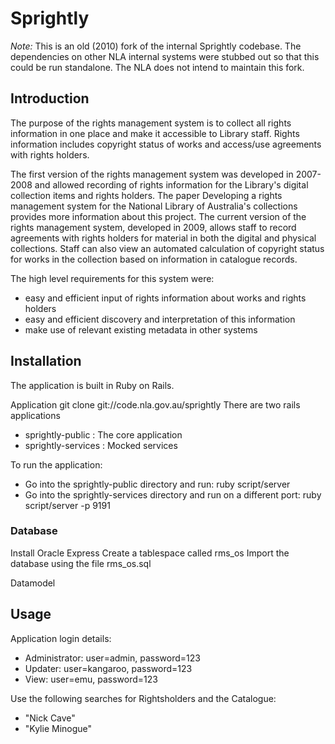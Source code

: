 # Sprightly

*Note:* This is an old (2010) fork of the internal Sprightly codebase. The dependencies on other NLA internal systems
were stubbed out so that this could be run standalone. The NLA does not intend to maintain this fork.

## Introduction

The purpose of the rights management system is to collect all rights information in one place and make it accessible to Library staff. Rights information includes copyright status of works and access/use agreements with rights holders.

The first version of the rights management system was developed in 2007-2008 and allowed recording of rights information for the Library's digital collection items and rights holders. The paper Developing a rights management system for the National Library of Australia's collections provides more information about this project. The current version of the rights management system, developed in 2009, allows staff to record agreements with rights holders for material in both the digital and physical collections. Staff can also view an automated calculation of copyright status for works in the collection based on information in catalogue records.

The high level requirements for this system were:

* easy and efficient input of rights information about works and rights holders
* easy and efficient discovery and interpretation of this information
* make use of relevant existing metadata in other systems

## Installation

The application is built in Ruby on Rails.

Application
git clone git://code.nla.gov.au/sprightly
There are two rails applications

* sprightly-public : The core application
* sprightly-services : Mocked services

To run the application:

* Go into the sprightly-public directory and run: ruby script/server
* Go into the sprightly-services directory and run on a different port: ruby script/server -p 9191

### Database
Install Oracle Express
Create a tablespace called rms_os
Import the database using the file rms_os.sql

Datamodel

## Usage
Application login details:

* Administrator: user=admin, password=123
* Updater: user=kangaroo, password=123
* View: user=emu, password=123

Use the following searches for Rightsholders and the Catalogue:

* "Nick Cave"
* "Kylie Minogue"
